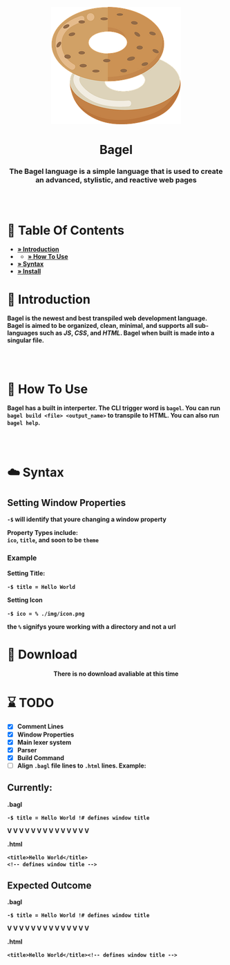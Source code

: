 <p align="center">
<img src="./img/logopng.png">
<h1 align="center">Bagel</h1> 
</p>
<h3 align="center"><b>The Bagel language is a simple language that is used to create an advanced, stylistic, and reactive web pages</h3>
<br><br>

# 📖 Table Of Contents

- [» Introduction](#👋-introduction)
- - [» How To Use](#🤔-how-to-use)
- [» Syntax](#☁️-syntax)
-  [» Install](#🔽-download)

# 👋 Introduction
Bagel is the newest and best transpiled web development language. Bagel is aimed to be organized, clean, minimal, and supports all sub-languages such as *JS*, *CSS*, and *HTML*. Bagel when built is made into a singular file. 

<br><br>
 
# 🤔 How To Use
Bagel has a built in interperter. The CLI trigger word is `bagel`. You can run `bagel build <file> <output_name>` to transpile to HTML. You can also run `bagel help`. 

<br><br>

# ☁️ Syntax
## Setting Window Properties 
`-$` will identify that youre changing a window property

Property Types include:<br>
`ico`, `title`, and soon to be `theme`

### Example
Setting Title:

```-$ title = Hello World```

Setting Icon

```-$ ico = % ./img/icon.png```

the `%` signifys youre working with a directory and not a url


# 🔽 Download

<p align="center">There is no download avaliable at this time</p>

# ⌛ TODO
- [x] Comment Lines
- [x] Window Properties
- [x] Main lexer system
- [x] Parser
- [x] Build Command
- [ ] Align `.bagl` file lines to `.html` lines. Example:

## Currently: 

**.bagl**

```
-$ title = Hello World !# defines window title
```

V V V V V V V V V V V V V V 

**.html**

```
<title>Hello World</title>
<!-- defines window title -->
```

## Expected Outcome
**.bagl**

```
-$ title = Hello World !# defines window title
```

V V V V V V V V V V V V V V 

**.html**

```
<title>Hello World</title><!-- defines window title -->
```